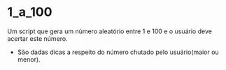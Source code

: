 # 1_a_100
Um script que gera um número aleatório entre 1 e 100 e o usuário deve acertar este número.
- São dadas dicas a respeito do número chutado pelo usuário(maior ou menor).
